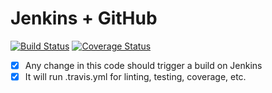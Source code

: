 # Jenkins + GitHub

[![Build Status](https://travis-ci.org/pateketrueke/jenkins.png)](https://travis-ci.org/pateketrueke/jenkins)
[![Coverage Status](https://codecov.io/github/pateketrueke/jenkins/coverage.svg)](https://codecov.io/github/pateketrueke/jenkins)

- [x] Any change in this code should trigger a build on Jenkins
- [x] It will run .travis.yml for linting, testing, coverage, etc.
